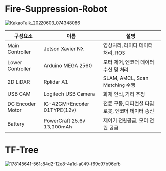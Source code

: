 # Fire-Suppression-Robot
![KakaoTalk_20220603_074348086](https://user-images.githubusercontent.com/86957779/174499474-52258ddf-489f-42f4-82da-b2a60a012ae8.jpg)

|구성요소|이름|설명|
|------|---|---|
|Main Controller|Jetson Xavier NX|영상처리, 라이다 데이터 처리, ROS|
|Lower Controller|Arduino MEGA 2560|모터 제어, 엔코더 데이터 수신 및 처리|
|2D LiDAR|Rplidar A1|SLAM, AMCL, Scan Matching 수행|
|USB CAM|Logitech USB Camera|화재 인식, 거리 추정|
|DC Encoder Motor|IG-42GM+Encoder 01TYPE(12v)|전륜 구동, 디퍼런셜 타입 로봇, 엔코더 데이터 송신|
|Battery|PowerCraft 25.6V 13,200mAh|제어기 전원공급, 모터 전원 공급|

# TF-Tree
![178145641-561c84d2-12e8-4a1d-a049-f69c97b96efb](https://user-images.githubusercontent.com/86957779/178148198-4110a3a8-0096-49ec-b073-37fc9d0b91d0.png)
